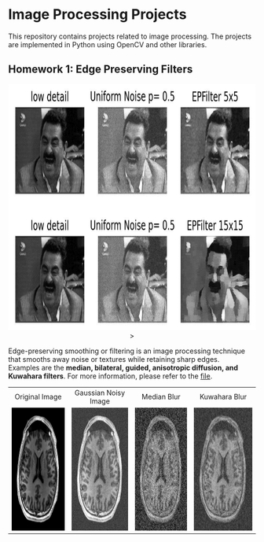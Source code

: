 # Image Processing Projects
This repository contains projects related to image processing. The projects are implemented in Python using OpenCV and other libraries.

## Homework 1: Edge Preserving Filters
<center><img src="imgs/dark_humor.png" height="500" width="850"/>></center>

Edge-preserving  smoothing  or  filtering  is  an  image  processing  technique  that  smooths  away  noise  or textures  while  retaining  sharp  edges.  
Examples  are  the  **median,  bilateral,  guided,  anisotropic  diffusion, and Kuwahara filters**. For more information, please refer to the [file](./HW1/CMP717_HW1.pdf).

<table border="0">
    <tr>
    <td><center>Original Image</center></td>
    <td><center>Gaussian Noisy Image</center></td>
    <td><center>Median Blur</center></td>
    <td><center>Kuwahara Blur</center></td>
  </tr>
  <tr>
    <td><img src="imgs/HW1/gaussian/m_mid/0_5/kernel_5/orj.jpg" width="250" height="250"/></td>
    <td><img src="imgs/HW1/gaussian/m_mid/0_5/kernel_5/noisy.jpg" width="250" height="250"/></td>
    <td><img src="imgs/HW1/gaussian/m_mid/0_5/kernel_5/median.jpg" width="250" height="250"/></td>
    <td><img src="imgs/HW1/gaussian/m_mid/0_5/kernel_5/kuwahara.jpg" width="250" height="250"/></td>
  </tr>
</table>
